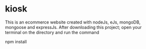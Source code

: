 # kiosk
This is an ecommerce website created with nodeJs, eJs,  mongoDB, mongoose and expressJs.
After downloading this project;
open your terminal on the directory and run the command 

npm install
